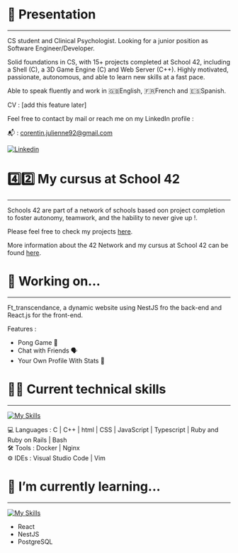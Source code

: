 <!--
**Corentin-Julienne/Corentin-Julienne** is a ✨ _special_ ✨ repository because its `README.md` (this file) appears on your GitHub profile.

Here are some ideas to get you started:

- 🔭 I’m currently working on ...
- 🌱 I’m currently learning ...
- 👯 I’m looking to collaborate on ...
- 🤔 I’m looking for help with ...
- 💬 Ask me about ...
- 📫 How to reach me: ...
- 😄 Pronouns: ...
- ⚡ Fun fact: ...
-->

# 👤 Presentation
---

CS student and Clinical Psychologist. Looking for a junior position as Software Engineer/Developer.

Solid foundations in CS, with 15+ projects completed at School 42, including a Shell (C), a 3D Game Engine (C) and Web Server (C++). Highly motivated, passionate, autonomous, and able to learn new skills at a fast pace. 

Able to speak fluently and work in 🇬🇧English, 🇫🇷French and 🇪🇸Spanish.

CV : [add this feature later]

Feel free to contact by mail or reach me on my LinkedIn profile :

📬 : corentin.julienne92@gmail.com

[![Linkedin](https://img.shields.io/badge/LinkedIn-0077B5?style=for-the-badge&logo=linkedin&logoColor=white)](https://www.linkedin.com/in/corentin-julienne-260658146/)

# 4️⃣2️⃣ My cursus at School 42
---
Schools 42 are part of a network of schools based oon project completion to foster autonomy, teamwork, and the hability to never give up !. 

Please feel free to check my projects [here](https://github.com/Corentin-Julienne/School42).  

More information about the 42 Network and my cursus at School 42 can be found [here](https://github.com/Corentin-Julienne/School42).

# 🔭 Working on...
---

Ft_transcendance, a dynamic website using NestJS fro the back-end and React.js for the front-end.

Features : 

- Pong Game 🏓
- Chat with Friends 🗣️
- Your Own Profile With Stats 🔢

# 👨‍💻 Current technical skills
---

[![My Skills](https://skillicons.dev/icons?i=c,cpp,html,css,js,ts,ruby,rails,git,github,bash,vscode,vim,docker,nginx)](https://skillicons.dev)

💻  Languages : C | C++ | html | CSS | JavaScript | Typescript | Ruby and Ruby on Rails | Bash <br>
🛠️  Tools     : Docker | Nginx <br>
⚙️   IDEs      : Visual Studio Code | Vim <br>

# 🌱 I’m currently learning...
---

[![My Skills](https://skillicons.dev/icons?i=react,nestjs,postgres)](https://skillicons.dev)

- React
- NestJS
- PostgreSQL



